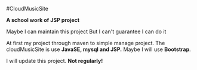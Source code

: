 #CloudMusicSite

**A school work of JSP project**

Maybe I can maintain this project
But I can't guarantee I can do it


At first my project through maven to simple manage project.
The cloudMusicSite is use **JavaSE, mysql and JSP.**
Maybe I will use **Bootstrap**.

I will update this project.
**Not regularly!**